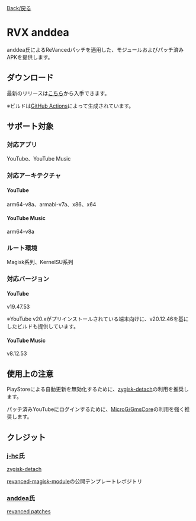 [Back/戻る](https://github.com/Sanka1610/RVX-anddea)

# RVX anddea

anddea氏によるReVancedパッチを適用した、モジュールおよびパッチ済みAPKを提供します。

## ダウンロード

最新のリリースは[こちら](https://github.com/Sanka1610/RVX-anddea/releases/)から入手できます。

※ビルドは[GitHub Actions](https://github.com/Sanka1610/RVX-anddea/actions/workflows/build.yml)によって生成されています。

## サポート対象

### 対応アプリ

YouTube、YouTube Music

### 対応アーキテクチャ

#### YouTube

arm64-v8a、armabi-v7a、x86、x64

#### YouTube Music

arm64-v8a

### ルート環境

Magisk系列、KernelSU系列

### 対応バージョン

#### YouTube

v19.47.53

※YouTube v20.xがプリインストールされている端末向けに、v20.12.46を基にしたビルドも提供しています。

#### YouTube Music

v8.12.53

## 使用上の注意

PlayStoreによる自動更新を無効化するために、[zygisk-detach](https://github.com/j-hc/zygisk-detach)の利用を推奨します。

パッチ済みYouTubeにログインするために、[MicroG/GmsCore](https://github.com/microg/GmsCore)の利用を強く推奨します。

## クレジット

### [**j-hc**](https://github.com/j-hc)氏

[zygisk-detach](https://github.com/j-hc/zygisk-detach)

[revanced-magisk-module](https://github.com/j-hc/revanced-magisk-module)の公開テンプレートレポジトリ

### [**anddea**](https://github.com/anddea)氏

[revanced patches](https://github.com/anddea/revanced-patches)
